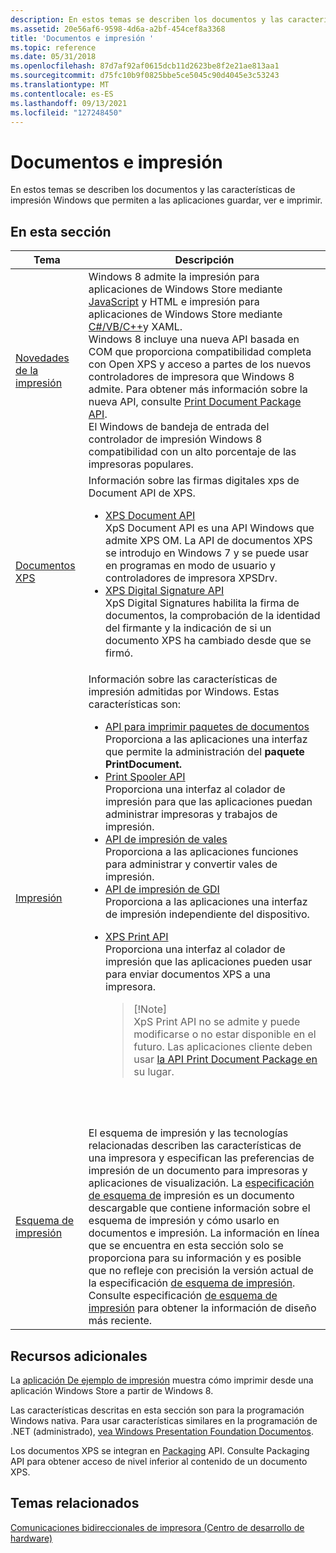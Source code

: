 ```yaml
---
description: En estos temas se describen los documentos y las características de impresión Windows que permiten a las aplicaciones guardar, ver e imprimir.
ms.assetid: 20e56af6-9598-4d6a-a2bf-454cef8a3368
title: 'Documentos e impresión '
ms.topic: reference
ms.date: 05/31/2018
ms.openlocfilehash: 87d7af92af0615dcb11d2623be8f2e21ae813aa1
ms.sourcegitcommit: d75fc10b9f0825bbe5ce5045c90d4045e3c53243
ms.translationtype: MT
ms.contentlocale: es-ES
ms.lasthandoff: 09/13/2021
ms.locfileid: "127248450"
---
```

# <a name="documents-and-printing"></a>Documentos e impresión 

En estos temas se describen los documentos y las características de impresión Windows que permiten a las aplicaciones guardar, ver e imprimir.

## <a name="in-this-section"></a>En esta sección




| Tema | Descripción | 
|-------|-------------|
| <a href="/windows/desktop/printdocs/what-s-new-for-printing-in-windows-vnext">Novedades de la impresión</a><br /> | Windows 8 admite la impresión para aplicaciones de Windows Store mediante <a href="/previous-versions/windows/apps/hh465225(v=win.10)">JavaScript</a> y HTML e impresión para aplicaciones de Windows Store mediante <a href="/previous-versions/windows/apps/hh465196(v=win.10)">C#/VB/C++</a>y XAML.<br /> Windows 8 incluye una nueva API basada en COM que proporciona compatibilidad completa con Open XPS y acceso a partes de los nuevos controladores de impresora que Windows 8 admite. Para obtener más información sobre la nueva API, consulte <a href="/windows/desktop/printdocs/tailored-app-printing-api">Print Document Package API</a>.<br /> El Windows de bandeja de entrada del controlador de impresión Windows 8 compatibilidad con un alto porcentaje de las impresoras populares.<br /> | 
| <a href="/windows/desktop/printdocs/jobbindalldocuments">Documentos XPS</a><br /> | Información sobre las firmas digitales xps de Document API de XPS.<br /><ul><li><a href="/previous-versions/windows/desktop/dd316976(v=vs.85)">XPS Document API</a><br /> XpS Document API es una API Windows que admite XPS OM. La API de documentos XPS se introdujo en Windows 7 y se puede usar en programas en modo de usuario y controladores de impresora XPSDrv.<br /></li><li><a href="/previous-versions/windows/desktop/ff819108(v=vs.85)">XPS Digital Signature API</a><br /> XpS Digital Signatures habilita la firma de documentos, la comprobación de la identidad del firmante y la indicación de si un documento XPS ha cambiado desde que se firmó.<br /></li></ul> | 
| <a href="printdocs-printing.md">Impresión</a><br /> | Información sobre las características de impresión admitidas por Windows. Estas características son:<br /><ul><li><a href="/windows/desktop/printdocs/tailored-app-printing-api">API para imprimir paquetes de documentos</a><br /> Proporciona a las aplicaciones una interfaz que permite la administración del <strong>paquete PrintDocument.</strong><br /></li><li><a href="print-spooler-api.md">Print Spooler API</a><br /> Proporciona una interfaz al colador de impresión para que las aplicaciones puedan administrar impresoras y trabajos de impresión.<br /></li><li><a href="print-ticket-api.md">API de impresión de vales</a><br /> Proporciona a las aplicaciones funciones para administrar y convertir vales de impresión.<br /></li><li><a href="gdi-printing.md">API de impresión de GDI</a><br /> Proporciona a las aplicaciones una interfaz de impresión independiente del dispositivo. <br /></li><li><p><a href="xps-printing.md">XPS Print API</a><br /> Proporciona una interfaz al colador de impresión que las aplicaciones pueden usar para enviar documentos XPS a una impresora.</p><blockquote>[!Note]<br />XpS Print API no se admite y puede modificarse o no estar disponible en el futuro. Las aplicaciones cliente deben usar <a href="/windows/desktop/printdocs/tailored-app-printing-api">la API Print Document Package en</a> su lugar.</blockquote><p><br /><br /></p></li></ul> | 
| <a href="/windows/desktop/printdocs/printschema">Esquema de impresión</a><br /> | El esquema de impresión y las tecnologías relacionadas describen las características de una impresora y especifican las preferencias de impresión de un documento para impresoras y aplicaciones de visualización. La <a href="https://download.microsoft.com/download/D/E/C/DECA6E6B-3E81-48E7-B7EF-6D92A547D03C/print-schema-spec-2-0.zip">especificación de esquema de</a> impresión es un documento descargable que contiene información sobre el esquema de impresión y cómo usarlo en documentos e impresión. La información en línea que se encuentra en esta sección solo se proporciona para su información y es posible que no refleje con precisión la versión actual de la especificación <a href="https://download.microsoft.com/download/D/E/C/DECA6E6B-3E81-48E7-B7EF-6D92A547D03C/print-schema-spec-2-0.zip">de esquema de impresión</a>.<br /> Consulte especificación <a href="https://download.microsoft.com/download/D/E/C/DECA6E6B-3E81-48E7-B7EF-6D92A547D03C/print-schema-spec-2-0.zip">de esquema de impresión</a> para obtener la información de diseño más reciente.<br /> | 




 

## <a name="additional-resources"></a>Recursos adicionales

La [aplicación De ejemplo de impresión](https://github.com/microsoftarchive/msdn-code-gallery-microsoft/tree/master/Official%20Windows%20Platform%20Sample/Windows%208%20app%20samples/%5BC%2B%2B%5D-Windows%208%20app%20samples/C%2B%2B/Windows%208%20app%20samples/Print%20sample%20(Windows%208)) muestra cómo imprimir desde una aplicación Windows Store a partir de Windows 8.

Las características descritas en esta sección son para la programación Windows nativa. Para usar características similares en la programación de .NET (administrado), [vea Windows Presentation Foundation Documentos](/previous-versions/dotnet/netframework-3.0/ms749165(v=vs.85)).

Los documentos XPS se integran en [Packaging](/previous-versions/windows/desktop/opc/packaging) API. Consulte Packaging API para obtener acceso de nivel inferior al contenido de un documento XPS.

## <a name="related-topics"></a>Temas relacionados

<dl> <dt>

[Comunicaciones bidireccionales de impresora (Centro de desarrollo de hardware)](/windows-hardware/drivers/print/bidirectional-communication)
</dt> </dl>
